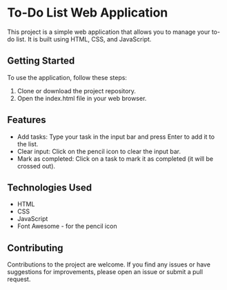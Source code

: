 # To-Do List Web Application

This project is a simple web application that allows you to manage your to-do list. It is built using HTML, CSS, and JavaScript.

## Getting Started

To use the application, follow these steps:

1) Clone or download the project repository.
2) Open the index.html file in your web browser.

## Features

- Add tasks: Type your task in the input bar and press Enter to add it to the list.
- Clear input: Click on the pencil icon to clear the input bar.
- Mark as completed: Click on a task to mark it as completed (it will be crossed out).

## Technologies Used

- HTML
- CSS
- JavaScript
- Font Awesome - for the pencil icon

## Contributing

Contributions to the project are welcome. If you find any issues or have suggestions for improvements, please open an issue or submit a pull request.

